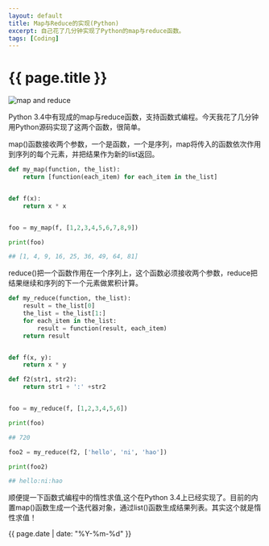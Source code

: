 ```yaml
---
layout: default
title: Map与Reduce的实现(Python)
excerpt: 自己花了几分钟实现了Python的map与reduce函数。
tags: [Coding]
---
```

{{ page.title }}
================
![map and reduce](http://img.my.csdn.net/uploads/201410/17/1413523947_9943.png)

Python 3.4中有现成的map与reduce函数，支持函数式编程。今天我花了几分钟用Python源码实现了这两个函数，很简单。

map()函数接收两个参数，一个是函数，一个是序列，map将传入的函数依次作用到序列的每个元素，并把结果作为新的list返回。

```python
def my_map(function, the_list):
    return [function(each_item) for each_item in the_list]


def f(x):
    return x * x


foo = my_map(f, [1,2,3,4,5,6,7,8,9])

print(foo)

## [1, 4, 9, 16, 25, 36, 49, 64, 81]
``` 

reduce()把一个函数作用在一个序列上，这个函数必须接收两个参数，reduce把结果继续和序列的下一个元素做累积计算。

```python
def my_reduce(function, the_list):
    result = the_list[0]
    the_list = the_list[1:]
    for each_item in the_list:
        result = function(result, each_item)
    return result


def f(x, y):
    return x * y

def f2(str1, str2):
    return str1 + ':' +str2


foo = my_reduce(f, [1,2,3,4,5,6])

print(foo)

## 720

foo2 = my_reduce(f2, ['hello', 'ni', 'hao'])

print(foo2)

## hello:ni:hao
```

顺便提一下函数式编程中的惰性求值,这个在Python 3.4上已经实现了。目前的内置map()函数生成一个迭代器对象，通过list()函数生成结果列表。其实这个就是惰性求值！

{{ page.date | date: "%Y-%m-%d" }}

